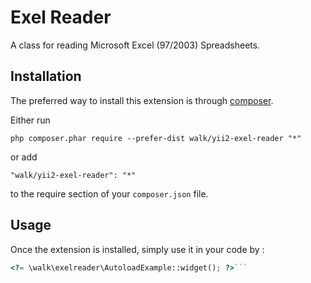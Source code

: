 Exel Reader
===========
A class for reading Microsoft Excel (97/2003) Spreadsheets.

Installation
------------

The preferred way to install this extension is through [composer](http://getcomposer.org/download/).

Either run

```
php composer.phar require --prefer-dist walk/yii2-exel-reader "*"
```

or add

```
"walk/yii2-exel-reader": "*"
```

to the require section of your `composer.json` file.


Usage
-----

Once the extension is installed, simply use it in your code by  :

```php
<?= \walk\exelreader\AutoloadExample::widget(); ?>```